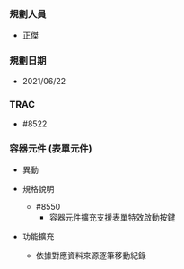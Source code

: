 ### <div id="user">規劃人員</div>
* 正傑

### <div id="updatedate">規劃日期</div>
* 2021/06/22

### <div id="trac">TRAC</div>
* #8522

### <div id="gridlite">容器元件 <path>(表單元件)</path></div>
* 異動
* 規格說明
    * #8550
        * 容器元件擴充支援表單特效啟動按鍵

* 功能擴充
    * 依據對應資料來源逐筆移動紀錄

